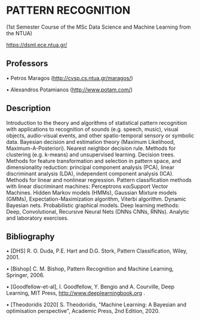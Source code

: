 # PATTERN RECOGNITION

(1st Semester Course of the MSc Data Science and Machine Learning from the NTUA)

https://dsml.ece.ntua.gr/

## Professors 

• Petros Maragos (http://cvsp.cs.ntua.gr/maragos/)

• Alexandros Potamianos (http://www.potam.com/)

## Description

Introduction to the theory and algorithms of statistical pattern recognition with applications to recognition of sounds 
(e.g. speech, music), visual objects, audio-visual events, and other spatio-temporal sensory or symbolic data. 
Bayesian decision and estimation theory (Maximum Likelihood, Maximum-A-Posteriori). Nearest neighbor decision rule. 
Methods for clustering (e.g. k-means) and unsupervised learning. Decision trees. Methods for feature transformation and selection in pattern space,
and dimensionality reduction: principal component analysis (PCA), linear discriminant analysis (LDA), independent  component analysis (ICA).
Methods for linear and nonlinear regression. Pattern classification methods with linear discriminant machines: Perceptrons καιSupport Vector Machines.
Hidden Markov models (HMMs), Gaussian Mixture models (GMMs), Expectation-Maximization algorithm, Viterbi algorithm.  Dynamic Bayesian nets.
Probabilistic graphical models.  Deep learning methods: Deep, Convolutional, Recursive Neural Nets (DNNs CNNs, RNNs). Analytic and laboratory exercises.

## Bibliography

•	[DHS] R. O. Duda, P.E. Hart and D.G. Stork,
Pattern Classification,
Wiley, 2001. 

•	[Bishop] C. M. Bishop, 
Pattern Recognition and Machine Learning,
Springer, 2006. 

•	[Goodfellow-et-al], I. Goodfellow, Y. Bengio and A. Courville, Deep Learning, MIT Press, http://www.deeplearningbook.org . 

•	[Theodoridis 2020] S. Theodoridis,  "Machine Learning: A Bayesian and optimisation perspective", Academic Press, 2nd Edition, 2020.




